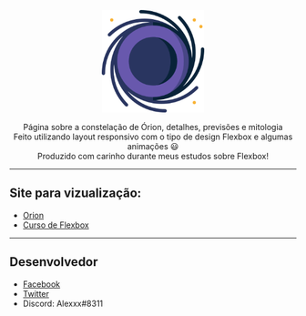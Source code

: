 <p align="center">
  <img src="https://github.com/AlexDjon/Orion/blob/master/images/icon.png?raw=true" alt="Órion" width="180">
</p>

<p align="center">
  Página sobre a constelação de Órion, detalhes, previsões e mitologia<br>
  Feito utilizando layout responsivo com o tipo de design Flexbox e algumas animações 😃<br>
  Produzido com carinho durante meus estudos sobre Flexbox!
</p>

<hr>

## Site para vizualização:
- [Orion](https://alexdjon.github.io/Orion/)
- [Curso de Flexbox](https://www.youtube.com/playlist?list=PLwXQLZ3FdTVGjLmjwfRc0Q9TA5U-PCWp4)

<hr>

## Desenvolvedor
- [Facebook](https://www.facebook.com/alex.djonata.52)
- [Twitter](https://twitter.com/AlexDjonata)
- Discord: Alexxx#8311
